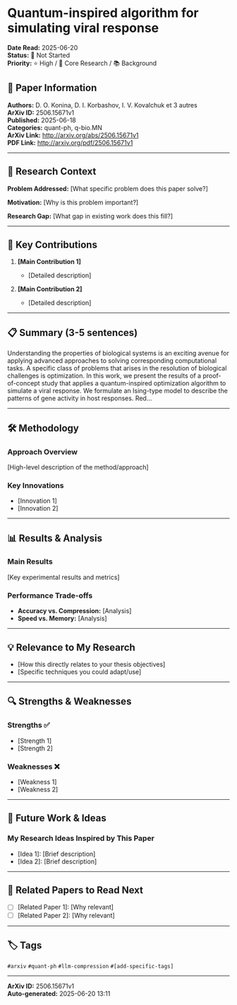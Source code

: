 # Quantum-inspired algorithm for simulating viral response

**Date Read:** 2025-06-20  
**Status:** 🔴 Not Started  
**Priority:** ⭐ High / 🎯 Core Research / 📚 Background  

## 📄 Paper Information

**Authors:** D. O. Konina, D. I. Korbashov, I. V. Kovalchuk et 3 autres  
**ArXiv ID:** 2506.15671v1  
**Published:** 2025-06-18  
**Categories:** quant-ph, q-bio.MN  
**ArXiv Link:** http://arxiv.org/abs/2506.15671v1  
**PDF Link:** http://arxiv.org/pdf/2506.15671v1  

---

## 🎯 Research Context

**Problem Addressed:** [What specific problem does this paper solve?]

**Motivation:** [Why is this problem important?]

**Research Gap:** [What gap in existing work does this fill?]

---

## 🔑 Key Contributions

1. **[Main Contribution 1]**
   - [Detailed description]

2. **[Main Contribution 2]**
   - [Detailed description]

---

## 📋 Summary (3-5 sentences)

Understanding the properties of biological systems is an exciting avenue for
applying advanced approaches to solving corresponding computational tasks. A
specific class of problems that arises in the resolution of biological
challenges is optimization. In this work, we present the results of a
proof-of-concept study that applies a quantum-inspired optimization algorithm
to simulate a viral response. We formulate an Ising-type model to describe the
patterns of gene activity in host responses. Red...

---

## 🛠️ Methodology

### Approach Overview
[High-level description of the method/approach]

### Key Innovations
- [Innovation 1]
- [Innovation 2]

---

## 📊 Results & Analysis

### Main Results
[Key experimental results and metrics]

### Performance Trade-offs
- **Accuracy vs. Compression:** [Analysis]
- **Speed vs. Memory:** [Analysis]

---

## 💡 Relevance to My Research

- [How this directly relates to your thesis objectives]
- [Specific techniques you could adapt/use]

---

## 🔍 Strengths & Weaknesses

### Strengths ✅
- [Strength 1]
- [Strength 2]

### Weaknesses ❌
- [Weakness 1]
- [Weakness 2]

---

## 🚀 Future Work & Ideas

### My Research Ideas Inspired by This Paper
- [Idea 1]: [Brief description]
- [Idea 2]: [Brief description]

---

## 🔗 Related Papers to Read Next

- [ ] [Related Paper 1]: [Why relevant]
- [ ] [Related Paper 2]: [Why relevant]

---

## 🏷️ Tags

`#arxiv` `#quant-ph` `#llm-compression` `#[add-specific-tags]`

---

**ArXiv ID:** 2506.15671v1  
**Auto-generated:** 2025-06-20 13:11
